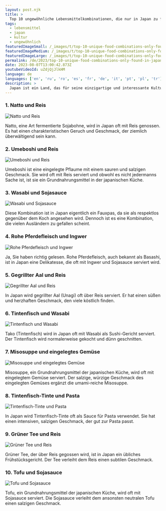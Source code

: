 ```yaml
---
layout: post.njk
title: >
  Top 10 ungewöhnliche Lebensmittelkombinationen, die nur in Japan zu finden sind
tags:
  - lebensmittel
  - japan
  - kultur
  - ungewöhnlich
featuredImageSmall: /_images/t/top-10-unique-food-combinations-only-found-in-japan-cover-de-small.webp
featuredImageMedium: /_images/t/top-10-unique-food-combinations-only-found-in-japan-cover-de-medium.webp
featuredImageLarge: /_images/t/top-10-unique-food-combinations-only-found-in-japan-cover-de-large.webp
permalink: /de/2023/top-10-unique-food-combinations-only-found-in-japan.html
date: 2023-08-07T13:00:42.873Z
youtubeVideoId: uZdjQjJlkHM
language: de
languages: ['en', 'ru', 'ro', 'es', 'fr', 'de', 'it', 'pt', 'pl', 'tr']
description: >
  Japan ist ein Land, das für seine einzigartige und interessante Kultur bekannt ist. Dazu gehören eine Reihe ungewöhnlicher Lebensmittelkombinationen, die man nie für möglich halten würde, aber irgendwie gibt es sie in Japan. Lassen Sie uns die Top 10 ungewöhnlichen Lebensmittelkombinationen erkunden, die es nur in Japan gibt.
---
```


### 1. Natto und Reis

![Natto und Reis](/_images/8/884417bd55aeb3e8b670819c90ea00a0-medium.webp)

Natto, eine Art fermentierte Sojabohne, wird in Japan oft mit Reis genossen. Es hat einen charakteristischen Geruch und Geschmack, der ziemlich überwältigend sein kann.

### 2. Umeboshi und Reis

![Umeboshi und Reis](/_images/f/fcefd970a7c2f4f6665480bbab778773-medium.webp)

Umeboshi ist eine eingelegte Pflaume mit einem sauren und salzigen Geschmack. Sie wird oft mit Reis serviert und obwohl es nicht jedermanns Sache ist, ist sie ein Grundnahrungsmittel in der japanischen Küche.

### 3. Wasabi und Sojasauce

![Wasabi und Sojasauce](/_images/2/23767eda90f4bef13105ea5a02fa4fdf-medium.webp)

Diese Kombination ist in Japan eigentlich ein Fauxpas, da sie als respektlos gegenüber dem Koch angesehen wird. Dennoch ist es eine Kombination, die vielen Ausländern zu gefallen scheint.

### 4. Rohe Pferdefleisch und Ingwer

![Rohe Pferdefleisch und Ingwer](/_images/8/8587da8c450813a70d675c835204435c-medium.webp)

Ja, Sie haben richtig gelesen. Rohe Pferdefleisch, auch bekannt als Basashi, ist in Japan eine Delikatesse, die oft mit Ingwer und Sojasauce serviert wird.

### 5. Gegrillter Aal und Reis

![Gegrillter Aal und Reis](/_images/a/ae29e886d728ca4d9310346127def63d-medium.webp)

In Japan wird gegrillter Aal (Unagi) oft über Reis serviert. Er hat einen süßen und herzhaften Geschmack, den viele köstlich finden.

### 6. Tintenfisch und Wasabi

![Tintenfisch und Wasabi](/_images/8/83e73afe9fa42771e190050295c2b69c-medium.webp)

Tako (Tintenfisch) wird in Japan oft mit Wasabi als Sushi-Gericht serviert. Der Tintenfisch wird normalerweise gekocht und dünn geschnitten.

### 7. Misosuppe und eingelegtes Gemüse

![Misosuppe und eingelegtes Gemüse](/_images/8/8c1d69ccaf7211591208aab0031809a0-medium.webp)

Misosuppe, ein Grundnahrungsmittel der japanischen Küche, wird oft mit eingelegtem Gemüse serviert. Der salzige, würzige Geschmack des eingelegten Gemüses ergänzt die umami-reiche Misosuppe.

### 8. Tintenfisch-Tinte und Pasta

![Tintenfisch-Tinte und Pasta](/_images/0/0e132e9e659ea224f6c82c5ccd8b4f88-medium.webp)

In Japan wird Tintenfisch-Tinte oft als Sauce für Pasta verwendet. Sie hat einen intensiven, salzigen Geschmack, der gut zur Pasta passt.

### 9. Grüner Tee und Reis

![Grüner Tee und Reis](/_images/5/5039b28e948cdab3dd1cf719b764335c-medium.webp)

Grüner Tee, der über Reis gegossen wird, ist in Japan ein übliches Frühstücksgericht. Der Tee verleiht dem Reis einen subtilen Geschmack.

### 10. Tofu und Sojasauce

![Tofu und Sojasauce](/_images/f/f84c39c7d4882a3cc61d88ae9338781e-medium.webp)

Tofu, ein Grundnahrungsmittel der japanischen Küche, wird oft mit Sojasauce serviert. Die Sojasauce verleiht dem ansonsten neutralen Tofu einen salzigen Geschmack.


